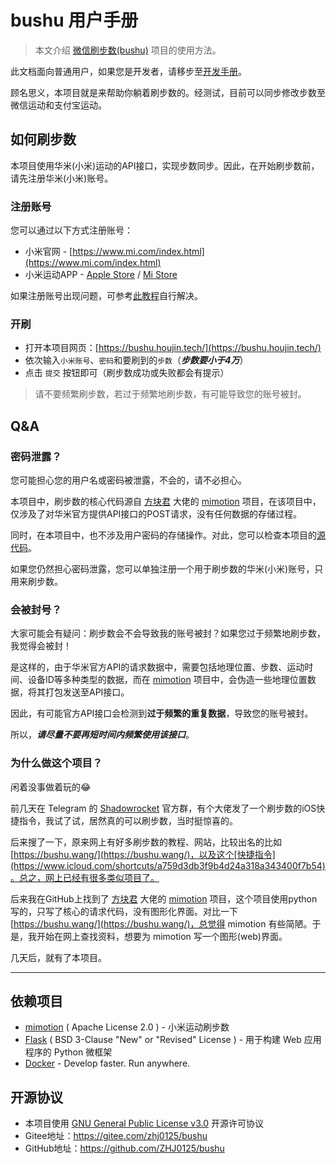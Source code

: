 # bushu 用户手册

> 本文介绍 [微信刷步数(bushu)](https://github.com/ZHJ0125/bushu) 项目的使用方法。

此文档面向普通用户，如果您是开发者，请移步至[开发手册](./DevManual.md)。

顾名思义，本项目就是来帮助你躺着刷步数的。经测试，目前可以同步修改步数至微信运动和支付宝运动。

## 如何刷步数

本项目使用华米(小米)运动的API接口，实现步数同步。因此，在开始刷步数前，请先注册华米(小米)账号。

### 注册账号

您可以通过以下方式注册账号：

* 小米官网 - [https://www.mi.com/index.html](https://www.mi.com/index.html)
* 小米运动APP - [Apple Store](https://apps.apple.com/cn/app/%E5%B0%8F%E7%B1%B3%E8%BF%90%E5%8A%A8/id938688461) / [Mi Store](https://app.mi.com/details?id=com.xiaomi.hm.health)

如果注册账号出现问题，可参考[此教程](https://support.qq.com/products/151375/blog/12133)自行解决。

### 开刷

* 打开本项目网页：[https://bushu.houjin.tech/](https://bushu.houjin.tech/)
* 依次输入`小米账号`、`密码`和要刷到的`步数`（***步数要小于4万***）
* 点击 `提交` 按钮即可（刷步数成功或失败都会有提示）

> 请不要频繁刷步数，若过于频繁地刷步数，有可能导致您的账号被封。

## Q&A

### 密码泄露？

您可能担心您的用户名或密码被泄露，不会的，请不必担心。

本项目中，刷步数的核心代码源自 [方块君](https://github.com/577fkj) 大佬的 [mimotion](https://github.com/577fkj/mimotion) 项目，在该项目中，仅涉及了对华米官方提供API接口的POST请求，没有任何数据的存储过程。

同时，在本项目中，也不涉及用户密码的存储操作。对此，您可以检查本项目的[源代码](https://github.com/ZHJ0125/bushu)。

如果您仍然担心密码泄露，您可以单独注册一个用于刷步数的华米(小米)账号，只用来刷步数。

### 会被封号？

大家可能会有疑问：刷步数会不会导致我的账号被封？如果您过于频繁地刷步数，我觉得会被封！

是这样的，由于华米官方API的请求数据中，需要包括地理位置、步数、运动时间、设备ID等多种类型的数据，而在 [mimotion](https://github.com/577fkj/mimotion) 项目中，会伪造一些地理位置数据，将其打包发送至API接口。

因此，有可能官方API接口会检测到**过于频繁的重复数据**，导致您的账号被封。

所以，***请尽量不要再短时间内频繁使用该接口***。

### 为什么做这个项目？

闲着没事做着玩的😂

前几天在 Telegram 的 [Shadowrocket](https://t.me/ShadowrocketApp) 官方群，有个大佬发了一个刷步数的iOS快捷指令，我试了试，居然真的可以刷步数，当时挺惊喜的。

后来搜了一下，原来网上有好多刷步数的教程、网站，比较出名的比如 [https://bushu.wang/](https://bushu.wang/)，以及这个[快捷指令](https://www.icloud.com/shortcuts/a759d3db3f9b4d24a318a343400f7b54)。总之，网上已经有很多类似项目了。

后来我在GitHub上找到了 [方块君](https://github.com/577fkj) 大佬的 [mimotion](https://github.com/577fkj/mimotion) 项目，这个项目使用python写的，只写了核心的请求代码，没有图形化界面。对比一下 [https://bushu.wang/](https://bushu.wang/)，总觉得 mimotion 有些简陋。于是，我开始在网上查找资料，想要为 mimotion 写一个图形(web)界面。

几天后，就有了本项目。

---

## 依赖项目

* [mimotion](https://github.com/577fkj/mimotion) ( Apache License 2.0 ) - 小米运动刷步数
* [Flask](https://github.com/pallets/flask) ( BSD 3-Clause "New" or "Revised" License ) - 用于构建 Web 应用程序的 Python 微框架
* [Docker](https://github.com/docker) - Develop faster. Run anywhere.

## 开源协议

* 本项目使用 [GNU General Public License v3.0](https://github.com/ZHJ0125/bushu/blob/main/LICENSE)  开源许可协议
* Gitee地址：https://gitee.com/zhj0125/bushu
* GitHub地址：https://github.com/ZHJ0125/bushu
